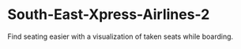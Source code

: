 # South-East-Xpress-Airlines-2
Find seating easier with a visualization of taken seats while boarding.
